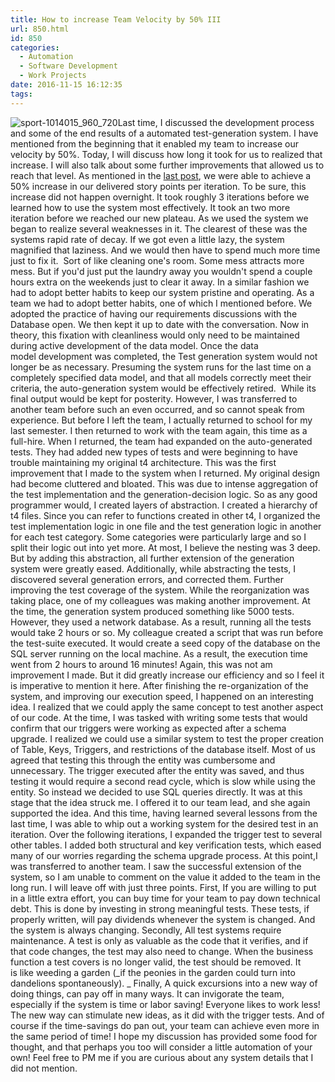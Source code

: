 ```yaml
---
title: How to increase Team Velocity by 50% III
url: 850.html
id: 850
categories:
  - Automation
  - Software Development
  - Work Projects
date: 2016-11-15 16:12:35
tags:
---
```


![sport-1014015_960_720](https://danieljscheufler.files.wordpress.com/2016/09/sport-1014015_960_720.jpg)Last time, I discussed the development process and some of the end results of a automated test-generation system. I have mentioned from the beginning that it enabled my team to increase our velocity by 50%. Today, I will discuss how long it took for us to realized that increase. I will also talk about some further improvements that allowed us to reach that level. As mentioned in the [last post](/2016/11/08/how-to-increase-team-velocity-by-50-ii/), we were able to achieve a 50% increase in our delivered story points per iteration. To be sure, this increase did not happen overnight. It took roughly 3 iterations before we learned how to use the system most effectively. It took an two more iteration before we reached our new plateau. As we used the system we began to realize several weaknesses in it. The clearest of these was the systems rapid rate of decay. If we got even a little lazy, the system magnified that laziness. And we would then have to spend much more time just to fix it.  Sort of like cleaning one's room. Some mess attracts more mess. But if you'd just put the laundry away you wouldn't spend a couple hours extra on the weekends just to clear it away. In a similar fashion we had to adopt better habits to keep our system pristine and operating. As a team we had to adopt better habits, one of which I mentioned before. We adopted the practice of having our requirements discussions with the Database open. We then kept it up to date with the conversation. Now in theory, this fixation with cleanliness would only need to be maintained during active development of the data model. Once the data model development was completed, the Test generation system would not longer be as necessary. Presuming the system runs for the last time on a completely specified data model, and that all models correctly meet their criteria, the auto-generation system would be effectively retired.  While its final output would be kept for posterity. However, I was transferred to another team before such an even occurred, and so cannot speak from experience. But before I left the team, I actually returned to school for my last semester. I then returned to work with the team again, this time as a full-hire. When I returned, the team had expanded on the auto-generated tests. They had added new types of tests and were beginning to have trouble maintaining my original t4 architecture. This was the first improvement that I made to the system when I returned. My original design had become cluttered and bloated. This was due to intense aggregation of the test implementation and the generation-decision logic. So as any good programmer would, I created layers of abstraction. I created a hierarchy of t4 files. Since you can refer to functions created in other t4, I organized the test implementation logic in one file and the test generation logic in another for each test category. Some categories were particularly large and so I split their logic out into yet more. At most, I believe the nesting was 3 deep. But by adding this abstraction, all further extension of the generation system were greatly eased. Additionally, while abstracting the tests, I discovered several generation errors, and corrected them. Further improving the test coverage of the system. While the reorganization was taking place, one of my colleagues was making another improvement. At the time, the generation system produced something like 5000 tests. However, they used a network database. As a result, running all the tests would take 2 hours or so. My colleague created a script that was run before the test-suite executed. It would create a seed copy of the database on the SQL server running on the local machine. As a result, the execution time went from 2 hours to around 16 minutes! Again, this was not am improvement I made. But it did greatly increase our efficiency and so I feel it is imperative to mention it here. After finishing the re-organization of the system, and improving our execution speed, I happened on an interesting idea. I realized that we could apply the same concept to test another aspect of our code. At the time, I was tasked with writing some tests that would confirm that our triggers were working as expected after a schema upgrade. I realized we could use a similar system to test the proper creation of Table, Keys, Triggers, and restrictions of the database itself. Most of us agreed that testing this through the entity was cumbersome and unnecessary. The trigger executed after the entity was saved, and thus testing it would require a second read cycle, which is slow while using the entity. So instead we decided to use SQL queries directly. It was at this stage that the idea struck me. I offered it to our team lead, and she again supported the idea. And this time, having learned several lessons from the last time, I was able to whip out a working system for the desired test in an iteration. Over the following iterations, I expanded the trigger test to several other tables. I added both structural and key verification tests, which eased many of our worries regarding the schema upgrade process. At this point,I was transferred to another team. I saw the successful extension of the system, so I am unable to comment on the value it added to the team in the long run. I will leave off with just three points. First, If you are willing to put in a little extra effort, you can buy time for your team to pay down technical debt. This is done by investing in strong meaningful tests. These tests, if properly written, will pay dividends whenever the system is changed. And the system is always changing. Secondly, All test systems require maintenance. A test is only as valuable as the code that it verifies, and if that code changes, the test may also need to change. When the business function a test covers is no longer valid, the test should be removed. It is like weeding a garden (_if the peonies in the garden could turn into dandelions spontaneously). _ Finally, A quick excursions into a new way of doing things, can pay off in many ways. It can invigorate the team, especially if the system is time or labor saving! Everyone likes to work less! The new way can stimulate new ideas, as it did with the trigger tests. And of course if the time-savings do pan out, your team can achieve even more in the same period of time! I hope my discussion has provided some food for thought, and that perhaps you too will consider a little automation of your own! Feel free to PM me if you are curious about any system details that I did not mention.